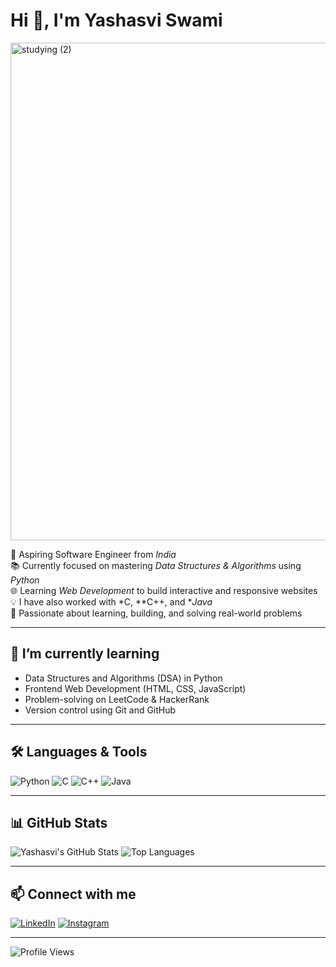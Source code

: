 # Hi 👋, I'm Yashasvi Swami 

<img width="796" height="796" alt="studying (2)" src="https://github.com/user-attachments/assets/dc4d8e96-73a5-4f1e-a4a4-33a1b51b16be" />




🚀 Aspiring Software Engineer from *India*  
📚 Currently focused on mastering *Data Structures & Algorithms* using *Python*  
🌐 Learning *Web Development* to build interactive and responsive websites  
💡 I have also worked with *C, **C++, and **Java*  
🎯 Passionate about learning, building, and solving real-world problems


---

## 🌱 I’m currently learning

- Data Structures and Algorithms (DSA) in Python
- Frontend Web Development (HTML, CSS, JavaScript)
- Problem-solving on LeetCode & HackerRank
- Version control using Git and GitHub

---

## 🛠 Languages & Tools

![Python](https://img.shields.io/badge/Python-3670A0?style=flat&logo=python&logoColor=ffdd54)
![C](https://img.shields.io/badge/C-00599C?style=flat&logo=c&logoColor=white)
![C++](https://img.shields.io/badge/C++-00599C?style=flat&logo=c%2B%2B&logoColor=white)
![Java](https://img.shields.io/badge/Java-ED8B00?style=flat&logo=java&logoColor=white)


---

## 📊 GitHub Stats

![Yashasvi's GitHub Stats](https://github-readme-stats.vercel.app/api?username=yashasviswami2&show_icons=true&theme=radical)
![Top Languages](https://github-readme-stats.vercel.app/api/top-langs/?username=yashasviswami2&layout=compact&theme=radical)

---

## 📫 Connect with me

[![LinkedIn](https://img.shields.io/badge/LinkedIn-blue?style=flat&logo=linkedin&logoColor=white)](https://www.linkedin.com/in/yashasvi-s-161359321)
[![Instagram](https://img.shields.io/badge/Instagram-E4405F?style=flat&logo=instagram&logoColor=white)](https://www.instagram.com/yashasvi_swami.1521/)


---

![Profile Views](https://komarev.com/ghpvc/?username=yashasviswami2&color=blue)
